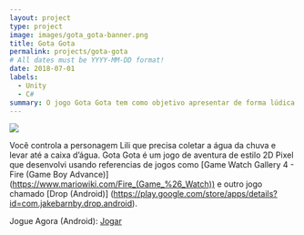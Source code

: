 ```yaml
---
layout: project
type: project
image: images/gota_gota-banner.png
title: Gota Gota
permalink: projects/gota-gota
# All dates must be YYYY-MM-DD format!
date: 2018-07-01
labels:
  - Unity
  - C#
summary: O jogo Gota Gota tem como objetivo apresentar de forma lúdica a importância da economia da água para um futuro sustentável.
---
```


<img class="ui image" src="{{ site.baseurl }}/images/gota_gota-header.png">

Você controla a personagem Lili que precisa coletar a água da chuva e levar até a caixa d’água. Gota Gota é um jogo de aventura de estilo 2D Pixel que desenvolvi usando referencias de jogos como [Game Watch Gallery 4 - Fire (Game Boy Advance)] (https://www.mariowiki.com/Fire_(Game_%26_Watch)) e outro jogo chamado [Drop (Android)] (https://play.google.com/store/apps/details?id=com.jakebarnby.drop.android).

Jogue Agora (Android): <a href="https://play.google.com/store/apps/details?id=com.cakeroll.minigame"><i class="fab fa-google-play"></i>Jogar</a>



